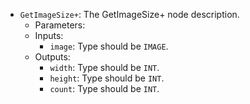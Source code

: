 - `GetImageSize+`: The GetImageSize+ node description.
    - Parameters:
    - Inputs:
        - `image`: Type should be `IMAGE`.
    - Outputs:
        - `width`: Type should be `INT`.
        - `height`: Type should be `INT`.
        - `count`: Type should be `INT`.
